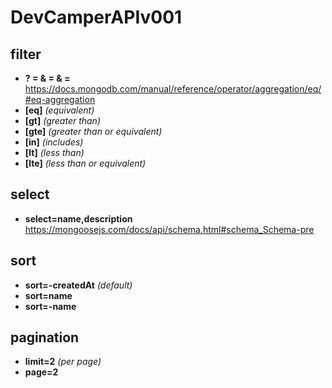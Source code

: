 # DevCamperAPIv001

## filter

- **? = & = & =**
  https://docs.mongodb.com/manual/reference/operator/aggregation/eq/#eq-aggregation
- **[eq]** _(equivalent)_
- **[gt]** _(greater than)_
- **[gte]** _(greater than or equivalent)_
- **[in]** _(includes)_
- **[lt]** _(less than)_
- **[lte]** _(less than or equivalent)_

## select

- **select=name,description**
  https://mongoosejs.com/docs/api/schema.html#schema_Schema-pre

## sort

- **sort=-createdAt** _(default)_
- **sort=name**
- **sort=-name**

## pagination

- **limit=2** _(per page)_
- **page=2**
